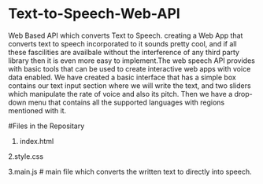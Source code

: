# Text-to-Speech-Web-API
Web Based API which converts Text to Speech.
creating a Web App that converts text to speech incorporated to it sounds pretty cool, and if all these fascilities are availbale without the interference of any third party library then it is even more easy to implement.The web speech API provides with basic tools that can be used to create interactive web apps with voice data enabled. We have created a basic interface that has a simple box contains our text input section where we will write the text, and two sliders which manipulate the  rate of voice and also its pitch. Then we have a drop-down menu that contains all the supported languages with regions mentioned with it.

#Files in the Repositary

1. index.html

2.style.css

3.main.js    # main file which converts the written text to directly into speech.
